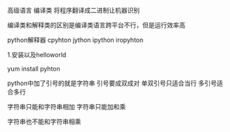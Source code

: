 高级语言
编译类
将程序翻译成二进制让机器识别

编译类和解释类的区别是编译类语言跨平台不行，但是运行效率高


python解释器
cpyhton  jython ipython iropyhton


1.安装以及helloworld

yum install pyhton

python中加了引号的就是字符串
引号要成双成对
单双引号只适合当行
多引号适合多行


字符串只能和字符串相加
字符串只能加和乘

字符串也不能和字符串相乘

